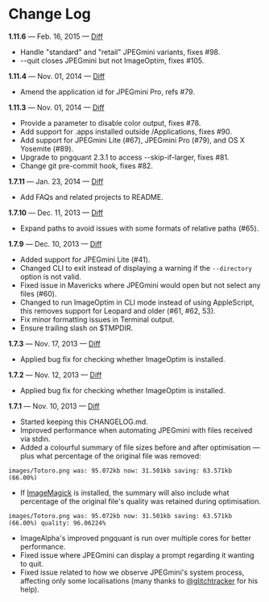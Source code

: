 # Change Log

**1.11.6** — Feb. 16, 2015 — [Diff](https://github.com/JamieMason/ImageOptim-CLI/compare/1.11.4...1.11.6)

+ Handle "standard" and "retail" JPEGmini variants, fixes #98.
+ --quit closes JPEGmini but not ImageOptim, fixes #105.

**1.11.4** — Nov. 01, 2014 — [Diff](https://github.com/JamieMason/ImageOptim-CLI/compare/1.11.3...1.11.4)

+ Amend the application id for JPEGmini Pro, refs #79.

**1.11.3** — Nov. 01, 2014 — [Diff](https://github.com/JamieMason/ImageOptim-CLI/compare/1.7.11...1.11.3)

+ Provide a parameter to disable color output, fixes #78.
+ Add support for .apps installed outside /Applications, fixes #90.
+ Add support for JPEGmini Lite (#67), JPEGmini Pro (#79), and OS X Yosemite (#89).
+ Upgrade to pngquant 2.3.1 to access --skip-if-larger, fixes #81.
+ Change git pre-commit hook, fixes #82.

**1.7.11** — Jan. 23, 2014 — [Diff](https://github.com/JamieMason/ImageOptim-CLI/compare/1.7.10...1.7.11)

+ Add FAQs and related projects to README.

**1.7.10** — Dec. 11, 2013 — [Diff](https://github.com/JamieMason/ImageOptim-CLI/compare/1.7.9...1.7.10)

+ Expand paths to avoid issues with some formats of relative paths (#65).

**1.7.9** — Dec. 10, 2013 — [Diff](https://github.com/JamieMason/ImageOptim-CLI/compare/1.7.3...1.7.9)

+ Added support for JPEGmini Lite (#41).
+ Changed CLI to exit instead of displaying a warning if the `--directory` option is not valid.
+ Fixed issue in Mavericks where JPEGmini would open but not select any files (#60).
+ Changed to run ImageOptim in CLI mode instead of using AppleScript, this removes support for Leopard and older (#61, #62, 53).
+ Fix minor formatting issues in Terminal output.
+ Ensure trailing slash on $TMPDIR.

**1.7.3** — Nov. 17, 2013 — [Diff](https://github.com/JamieMason/ImageOptim-CLI/compare/1.7.2...1.7.3)

+ Applied bug fix for checking whether ImageOptim is installed.

**1.7.2** — Nov. 12, 2013 — [Diff](https://github.com/JamieMason/ImageOptim-CLI/compare/1.7.1...1.7.2)

+ Applied bug fix for checking whether ImageOptim is installed.

**1.7.1** — Nov. 10, 2013 — [Diff](https://github.com/JamieMason/ImageOptim-CLI/compare/1.6.19...1.7.1)

+ Started keeping this CHANGELOG.md.
+ Improved performance when automating JPEGmini with files received via stdin.
+ Added a colourful summary of file sizes before and after optimisation — plus what percentage of the original file was removed:

```
images/Totoro.png was: 95.072kb now: 31.501kb saving: 63.571kb (66.00%)
```

+ If [ImageMagick](http://www.imagemagick.org) is installed, the summary will also include what percentage of the original file's quality was retained during optimisation.

```
images/Totoro.png was: 95.072kb now: 31.501kb saving: 63.571kb (66.00%) quality: 96.06224%
```

+ ImageAlpha's improved pngquant is run over multiple cores for better performance.
+ Fixed issue where JPEGmini can display a prompt regarding it wanting to quit.
+ Fixed issue related to how we observe JPEGmini's system process, affecting only some localisations (many thanks to [@glitchtracker](https://github.com/glitchtracker) for his help).
